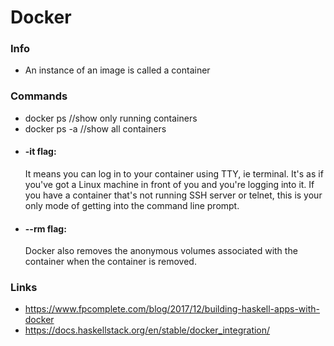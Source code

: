 # Docker

### Info
* An instance of an image is called a container


### Commands
* docker ps //show only running containers
* docker ps -a //show all containers
* #### -it flag:
  It means you can log in to your container using TTY, ie terminal. It's as if you've got a Linux machine in front of you and you're logging into it. If you have a container that's not running SSH server or telnet, this is your only mode of getting into the command line prompt.
* #### --rm flag:
  Docker also removes the anonymous volumes associated with the container when the container is removed. 

### Links
* https://www.fpcomplete.com/blog/2017/12/building-haskell-apps-with-docker
* https://docs.haskellstack.org/en/stable/docker_integration/

  
